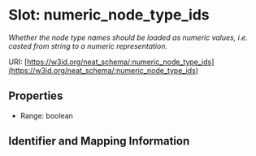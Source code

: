 # Slot: numeric_node_type_ids
_Whether the node type names should be loaded as numeric values, i.e. casted from string to a numeric representation._


URI: [https://w3id.org/neat_schema/:numeric_node_type_ids](https://w3id.org/neat_schema/:numeric_node_type_ids)



<!-- no inheritance hierarchy -->


## Properties

 * Range: boolean



## Identifier and Mapping Information





